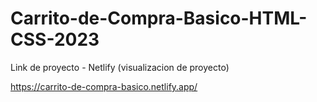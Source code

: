 
# Carrito-de-Compra-Basico-HTML-CSS-2023

Link de proyecto - Netlify (visualizacion de proyecto)

https://carrito-de-compra-basico.netlify.app/
